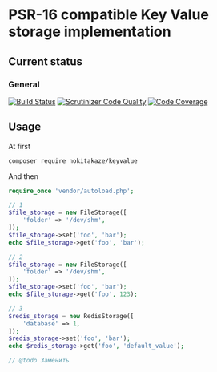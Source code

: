 # PSR-16 compatible Key Value storage implementation

## Current status
### General
[![Build Status](https://secure.travis-ci.org/nokitakaze/php-keyvalue.png?branch=master)](http://travis-ci.org/nokitakaze/php-keyvalue)
[![Scrutinizer Code Quality](https://scrutinizer-ci.com/g/nokitakaze/php-keyvalue/badges/quality-score.png?b=master)](https://scrutinizer-ci.com/g/nokitakaze/php-keyvalue/)
[![Code Coverage](https://scrutinizer-ci.com/g/nokitakaze/php-keyvalue/badges/coverage.png?b=master)](https://scrutinizer-ci.com/g/nokitakaze/php-keyvalue/)
<!-- [![Latest stable version](https://img.shields.io/packagist/v/nokitakaze/keyvalue.svg?style=flat-square)](https://packagist.org/packages/nokitakaze/keyvalue) -->

## Usage
At first
```bash
composer require nokitakaze/keyvalue
```

And then
```php
require_once 'vendor/autoload.php';

// 1
$file_storage = new FileStorage([
    'folder' => '/dev/shm',
]);
$file_storage->set('foo', 'bar');
echo $file_storage->get('foo', 'bar');

// 2
$file_storage = new FileStorage([
    'folder' => '/dev/shm',
]);
$file_storage->set('foo', 'bar');
echo $file_storage->get('foo', 123);

// 3
$redis_storage = new RedisStorage([
    'database' => 1,
]);
$redis_storage->set('foo', 'bar');
echo $redis_storage->get('foo', 'default_value');

// @todo Заменить
```

